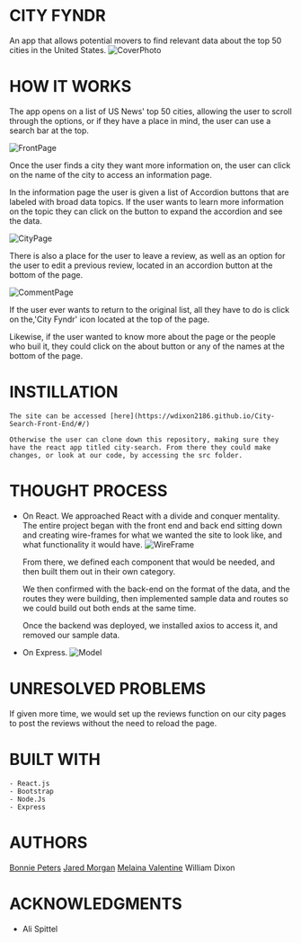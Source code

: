 # CITY FYNDR

An app that allows potential movers to find relevant data about the top 50 cities in the United States.
![CoverPhoto](https://i.imgur.com/KKQBe33.jpg)

# HOW IT WORKS

The app opens on a list of US News' top 50 cities, allowing the user to scroll through the options, or if they have a place in mind, the user can use a search bar at the top.

![FrontPage](https://i.imgur.com/wTfrJbF.png)

Once the user finds a city they want more information on, the user can click on the name of the city to access an information page.

In the information page the user is given a list of Accordion buttons that are labeled with broad data topics. If the user wants to learn more information on the topic they can click on the button to expand the accordion and see the data.

![CityPage](https://i.imgur.com/bhxM0Qw.png)

There is also a place for the user to leave a review, as well as an option for the user to edit a previous review, located in an accordion button at the bottom of the page.

![CommentPage](https://i.imgur.com/yu4aSsu.png)

If the user ever wants to return to the original list, all they have to do is click on the,'City Fyndr' icon located at the top of the page.

Likewise, if the user wanted to know more about the page or the people who buil it, they could click on the about button or any of the names at the bottom of the page.

# INSTILLATION

    The site can be accessed [here](https://wdixon2186.github.io/City-Search-Front-End/#/)

    Otherwise the user can clone down this repository, making sure they have the react app titled city-search. From there they could make changes, or look at our code, by accessing the src folder.

# THOUGHT PROCESS

- On React.
  We approached React with a divide and conquer mentality.
  The entire project began with the front end and back end sitting down and creating wire-frames for what we wanted the site to look like, and what functionality it would have.
  ![WireFrame](https://i.imgur.com/oSHGX0A.jpg)

  From there, we defined each component that would be needed, and then built them out in their own category.

  We then confirmed with the back-end on the format of the data, and the routes they were building, then implemented sample data and routes so we could build out both ends at the same time.

  Once the backend was deployed, we installed axios to access it, and removed our sample data.

* On Express.
  ![Model](https://i.imgur.com/5gGHaA9.jpg)

# UNRESOLVED PROBLEMS

If given more time, we would set up the reviews function on our city pages to post the reviews without the need to reload the page.

# BUILT WITH

    - React.js
    - Bootstrap
    - Node.Js
    - Express

# AUTHORS

[Bonnie Peters](https://wdixon2186.github.io/City-Search-Front-End/#/)
[Jared Morgan](https://wdixon2186.github.io/City-Search-Front-End/#/)
[Melaina Valentine](https://github.com/Emme313)
William Dixon

# ACKNOWLEDGMENTS

- Ali Spittel
